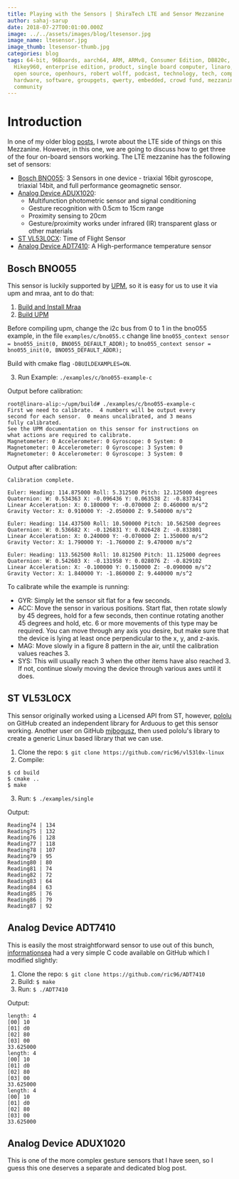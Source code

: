 ```yaml
---
title: Playing with the Sensors | ShiraTech LTE and Sensor Mezzanine
author: sahaj-sarup
date: 2018-07-27T00:01:00.000Z
image: ../../assets/images/blog/ltesensor.jpg
image_name: ltesensor.jpg
image_thumb: ltesensor-thumb.jpg
categories: blog
tags: 64-bit, 96Boards, aarch64, ARM, ARMv8, Consumer Edition, DB820c, Rock960,
  Hikey960, enterprise edition, product, single board computer, linaro, linux,
  open source, openhours, robert wolff, podcast, technology, tech, computer,
  hardware, software, groupgets, qwerty, embedded, crowd fund, mezzanine,
  community
---
```


# Introduction

In one of my older blog [posts](https://www.96boards.org/blog/sneak-peak-lte-mezzi/), I wrote about the LTE side of things on this Mezzanine. However, in this one, we are going to discuss how to get three of the four on-board sensors working.
The LTE mezzanine has the following set of sensors:

- [Bosch BNO055](https://www.bosch-sensortec.com/bst/products/all_products/bno055): 3 Sensors in one device - triaxial 16bit gyroscope, triaxial 14bit, and full performance geomagnetic sensor.
- [Analog Device ADUX1020](http://www.analog.com/en/products/optical/optical-sensing-technology/optical-mixed-signal-devices/adux1020.html):
  - Multifunction photometric sensor and signal conditioning
  - Gesture recognition with 0.5cm to 15cm range
  - Proximity sensing to 20cm
  - Gesture/proximity works under infrared (IR) transparent glass or other materials
- [ST VL53L0CX](https://www.st.com/en/imaging-and-photonics-solutions/vl53l0x.html): Time of Flight Sensor
- [Analog Device ADT7410](http://www.analog.com/en/products/analog-to-digital-converters/integrated-special-purpose-converters/digital-temperature-sensors/adt7410.html): A High-performance temperature sensor

## Bosch BNO055

This sensor is luckily supported by [UPM](https://upm.mraa.io/), so it is easy for us to use it via upm and mraa, ant to do that:

1. [Build and Install Mraa](https://github.com/intel-iot-devkit/mraa/blob/master/docs/building.md)
2. [Build UPM](https://github.com/intel-iot-devkit/upm/blob/master/docs/building.md)

Before compiling upm, change the i2c bus from 0 to 1 in the bno055 example, in the file `examples/c/bno055.c` change line `bno055_context sensor = bno055_init(0, BNO055_DEFAULT_ADDR);` to `bno055_context sensor = bno055_init(0, BNO055_DEFAULT_ADDR);`

Build with cmake flag `-DBUILDEXAMPLES=ON`.

3. Run Example: `./examples/c/bno055-example-c`

Output before calibration:

```
root@linaro-alip:~/upm/build# ./examples/c/bno055-example-c
First we need to calibrate.  4 numbers will be output every
second for each sensor.  0 means uncalibrated, and 3 means
fully calibrated.
See the UPM documentation on this sensor for instructions on
what actions are required to calibrate.
Magnetometer: 0 Accelerometer: 0 Gyroscope: 0 System: 0
Magnetometer: 0 Accelerometer: 0 Gyroscope: 3 System: 0
Magnetometer: 0 Accelerometer: 0 Gyroscope: 3 System: 0

```

Output after calibration:

```
Calibration complete.

Euler: Heading: 114.875000 Roll: 5.312500 Pitch: 12.125000 degrees
Quaternion: W: 0.534363 X: -0.096436 Y: 0.063538 Z: -0.837341
Linear Acceleration: X: 0.180000 Y: -0.070000 Z: 0.460000 m/s^2
Gravity Vector: X: 0.910000 Y: -2.050000 Z: 9.540000 m/s^2

Euler: Heading: 114.437500 Roll: 10.500000 Pitch: 10.562500 degrees
Quaternion: W: 0.536682 X: -0.126831 Y: 0.026428 Z: -0.833801
Linear Acceleration: X: 0.240000 Y: -0.070000 Z: 1.350000 m/s^2
Gravity Vector: X: 1.790000 Y: -1.760000 Z: 9.470000 m/s^2

Euler: Heading: 113.562500 Roll: 10.812500 Pitch: 11.125000 degrees
Quaternion: W: 0.542603 X: -0.131958 Y: 0.028076 Z: -0.829102
Linear Acceleration: X: -0.100000 Y: 0.150000 Z: -0.090000 m/s^2
Gravity Vector: X: 1.840000 Y: -1.860000 Z: 9.440000 m/s^2

```

To calibrate while the example is running:

- GYR: Simply let the sensor sit flat for a few seconds.
- ACC: Move the sensor in various positions. Start flat, then rotate slowly by 45 degrees, hold for a few seconds, then continue rotating another 45 degrees and hold, etc. 6 or more movements of this type may be required. You can move through any axis you desire, but make sure that the device is lying at least once perpendicular to the x, y, and z-axis.
- MAG: Move slowly in a figure 8 pattern in the air, until the calibration values reaches 3.
- SYS: This will usually reach 3 when the other items have also reached 3. If not, continue slowly moving the device through various axes until it does.

## ST VL53L0CX

This sensor originally worked using a Licensed API from ST, however, [pololu](https://github.com/pololu) on GitHub created an independent library for Arduous to get this sensor working. Another user on GitHub [mjbogusz](https://github.com/mjbogusz), then used pololu's library to create a generic Linux based library that we can use.

1. Clone the repo: `$ git clone https://github.com/ric96/vl53l0x-linux`
2. Compile:

```
$ cd build
$ cmake ..
$ make
```

3. Run: `$ ./examples/single`

Output:

```
Reading74 | 134
Reading75 | 132
Reading76 | 128
Reading77 | 118
Reading78 | 107
Reading79 | 95
Reading80 | 80
Reading81 | 74
Reading82 | 72
Reading83 | 64
Reading84 | 63
Reading85 | 76
Reading86 | 79
Reading87 | 92
```

## Analog Device ADT7410

This is easily the most straightforward sensor to use out of this bunch, [informationsea](https://github.com/informationsea) had a very simple C code available on GitHub which I modified slightly:

1. Clone the repo: `$ git clone https://github.com/ric96/ADT7410`
2. Build: `$ make`
3. Run: `$ ./ADT7410`

Output:

```
length: 4
[00] 10
[01] d0
[02] 80
[03] 00
33.625000
length: 4
[00] 10
[01] d0
[02] 80
[03] 00
33.625000
length: 4
[00] 10
[01] d0
[02] 80
[03] 00
33.625000
```

## Analog Device ADUX1020

This is one of the more complex gesture sensors that I have seen, so I guess this one deserves a separate and dedicated blog post.
